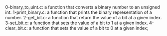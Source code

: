 0-binary_to_uint.c: a function that converts a binary number to an unsigned int.
1-print_binary.c: a function that prints the binary representation of a number.
2-get_bit.c: a function that return the value of a bit at a given index.
3-set_bit.c: a function that sets the value of a bit to 1 at a given index.
4-clear_bit.c: a function that sets the value of a bit to 0 at a given index;
